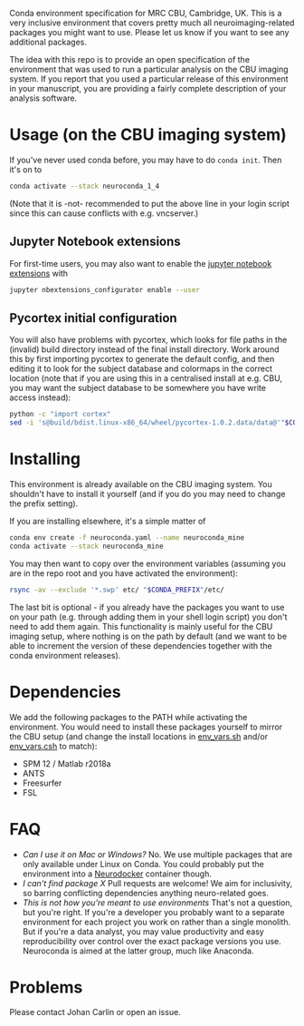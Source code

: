 Conda environment specification for MRC CBU, Cambridge, UK. This is a very inclusive
environment that covers pretty much all neuroimaging-related packages you might want to
use. Please let us know if you want to see any additional packages.

The idea with this repo is to provide an open specification of the environment that was
used to run a particular analysis on the CBU imaging system. If you report that you used
a particular release of this environment in your manuscript, you are providing a fairly
complete description of your analysis software.

# Usage (on the CBU imaging system)

If you've never used conda before, you may have to do `conda init`. Then it's on to

```sh
conda activate --stack neuroconda_1_4
```

(Note that it is -not- recommended to put the above line in your login script since this
can cause conflicts with e.g. vncserver.)

## Jupyter Notebook extensions
For first-time users, you may also want to enable the [jupyter notebook
extensions](https://github.com/ipython-contrib/jupyter_contrib_nbextensions) with

```sh
jupyter nbextensions_configurator enable --user
```

## Pycortex initial configuration
You will also have problems with pycortex, which looks for file paths in the (invalid) build
directory instead of the final install directory. Work around this by first importing
pycortex to generate the default config, and then editing it to look for the subject database
and colormaps in the correct location (note that if you are using this in a centralised
install at e.g. CBU, you may want the subject database to be somewhere you have write access
instead):

```sh
python -c "import cortex"
sed -i 's@build/bdist.linux-x86_64/wheel/pycortex-1.0.2.data/data@'"$CONDA_PREFIX"'@g' ~/.config/pycortex/options.cfg
```

# Installing

This environment is already available on the CBU imaging system. You shouldn't have to
install it yourself (and if you do you may need to change the prefix setting).

If you are installing elsewhere, it's a simple matter of

```sh
conda env create -f neuroconda.yaml --name neuroconda_mine
conda activate --stack neuroconda_mine
```

You may then want to copy over the environment variables (assuming you are in the repo
root and you have activated the environment):

```sh
rsync -av --exclude '*.swp' etc/ "$CONDA_PREFIX"/etc/
```

The last bit is optional - if you already have the packages you want to use on your path
(e.g. through adding them in your shell login script) you don't need to add them again.
This functionality is mainly useful for the CBU imaging setup, where nothing is on the
path by default (and we want to be able to increment the version of these dependencies
together with the conda environment releases).

# Dependencies
We add the following packages to the PATH while activating the environment. You would
need to install these packages yourself to mirror the CBU setup (and change the install
locations in [env_vars.sh](/etc/conda/activate.d/env_vars.sh) and/or
[env_vars.csh](/etc/conda/activate.d/env_vars.csh) to match):

* SPM 12 / Matlab r2018a
* ANTS
* Freesurfer
* FSL

# FAQ
* _Can I use it on Mac or Windows?_ No. We use multiple packages that are only available
  under Linux on Conda. You could probably put the environment into a
  [Neurodocker](https://github.com/kaczmarj/neurodocker) container though.
* _I can't find package *X*_ Pull requests are welcome! We aim for inclusivity, so
  barring conflicting dependencies anything neuro-related goes.
* _This is not how you're meant to use environments_ That's not a question, but you're
  right. If you're a developer you probably want to a separate environment for each
  project you work on rather than a single monolith. But if you're a data analyst, you
  may value productivity and easy reproducibility over control over the exact package
  versions you use. Neuroconda is aimed at the latter group, much like Anaconda.

# Problems
Please contact Johan Carlin or open an issue.
